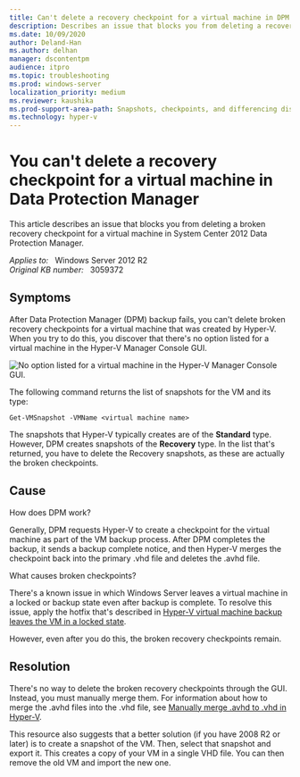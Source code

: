 ```yaml
---
title: Can't delete a recovery checkpoint for a virtual machine in DPM
description: Describes an issue that blocks you from deleting a recovery checkpoint for a virtual machine in System Center 2012 Data Protection Manager. A resolution is provided.
ms.date: 10/09/2020
author: Deland-Han
ms.author: delhan
manager: dscontentpm
audience: itpro
ms.topic: troubleshooting
ms.prod: windows-server
localization_priority: medium
ms.reviewer: kaushika
ms.prod-support-area-path: Snapshots, checkpoints, and differencing disks
ms.technology: hyper-v
---
```

# You can't delete a recovery checkpoint for a virtual machine in Data Protection Manager

This article describes an issue that blocks you from deleting a broken recovery checkpoint for a virtual machine in System Center 2012 Data Protection Manager.

_Applies to:_ &nbsp; Windows Server 2012 R2  
_Original KB number:_ &nbsp; 3059372

## Symptoms

After Data Protection Manager (DPM) backup fails, you can't delete broken recovery checkpoints for a virtual machine that was created by Hyper-V. When you try to do this, you discover that there's no option listed for a virtual machine in the Hyper-V Manager Console GUI.

![No option listed for a virtual machine in the Hyper-V Manager Console GUI.](./media/cannot-delete-recovery-checkpoint-vm/no-vm-listed.jpg)

The following command returns the list of snapshots for the VM and its type:

```console
Get-VMSnapshot -VMName <virtual machine name>  
```

The snapshots that Hyper-V typically creates are of the **Standard** type. However, DPM creates snapshots of the **Recovery** type. In the list that's returned, you have to delete the Recovery snapshots, as these are actually the broken checkpoints.

## Cause

How does DPM work?

Generally, DPM requests Hyper-V to create a checkpoint for the virtual machine as part of the VM backup process. After DPM completes the backup, it sends a backup complete notice, and then Hyper-V merges the checkpoint back into the primary .vhd file and deletes the .avhd file.

What causes broken checkpoints?

There's a known issue in which Windows Server leaves a virtual machine in a locked or backup state even after backup is complete. To resolve this issue, apply the hotfix that's described in [Hyper-V virtual machine backup leaves the VM in a locked state](https://support.microsoft.com/help/2964439).

However, even after you do this, the broken recovery checkpoints remain.

## Resolution

There's no way to delete the broken recovery checkpoints through the GUI. Instead, you must manually merge them. For information about how to merge the .avhd files into the .vhd file, see [Manually merge .avhd to .vhd in Hyper-V](https://social.technet.microsoft.com/wiki/contents/articles/6257.manually-merge-avhd-to-vhd-in-hyper-v.aspx).

This resource also suggests that a better solution (if you have 2008 R2 or later) is to create a snapshot of the VM. Then, select that snapshot and export it. This creates a copy of your VM in a single VHD file. You can then remove the old VM and import the new one.
